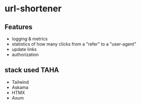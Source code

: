# url-shortener

## Features
- logging & metrics
- statistics of how many clicks from a "refer" to a "user-agent"
- update links
- authorization

## stack used TAHA
- Tailwind
- Askama
- HTMX
- Axum
